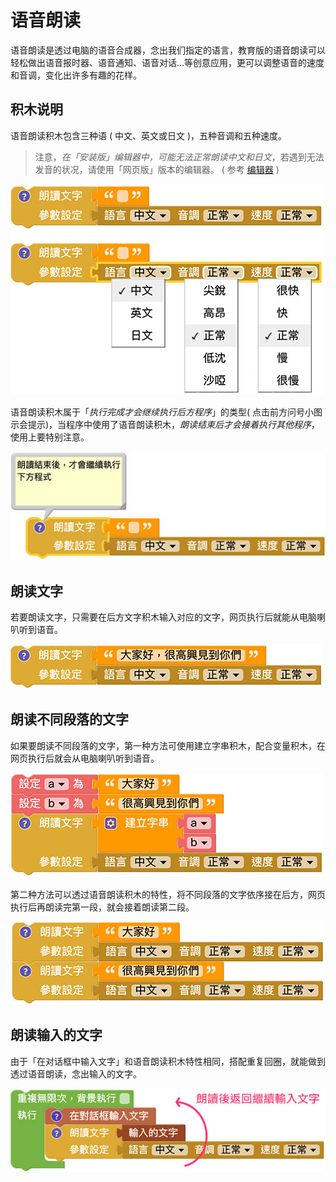 # 语音朗读

语音朗读是透过电脑的语音合成器，念出我们指定的语言，教育版的语音朗读可以轻松做出语音报时器、语音通知、语音对话...等创意应用，更可以调整语音的速度和音调，变化出许多有趣的花样。

## 积木说明

语音朗读积木包含三种语 ( 中文、英文或日文 )，五种音调和五种速度。

> 注意，*在「安装版」编辑器中，可能无法正常朗读中文和日文*，若遇到无法发音的状况，请使用「网页版」版本的编辑器。 ( 参考 [编辑器](../index.html#software) )

![语音朗读](../images/zh-tw/docs/webbit/sound/speak-aloud-01.jpg)

语音朗读积木属于「*执行完成才会继续执行后方程序*」的类型( 点击前方问号小图示会提示)，当程序中使用了语音朗读积木，*朗读结束后才会接着执行其他程序*，使用上要特别注意。

![语音朗读](../images/zh-tw/docs/webbit/sound/speak-aloud-02.jpg)

## 朗读文字

若要朗读文字，只需要在后方文字积木输入对应的文字，网页执行后就能从电脑喇叭听到语音。

![语音朗读](../images/zh-tw/docs/webbit/sound/speak-aloud-03.jpg)

## 朗读不同段落的文字

如果要朗读不同段落的文字，第一种方法可使用建立字串积木，配合变量积木，在网页执行后就会从电脑喇叭听到语音。

![语音朗读](../images/zh-tw/docs/webbit/sound/speak-aloud-04.jpg)

第二种方法可以透过语音朗读积木的特性，将不同段落的文字依序接在后方，网页执行后再朗读完第一段，就会接着朗读第二段。

![语音朗读](../images/zh-tw/docs/webbit/sound/speak-aloud-05.jpg)

## 朗读输入的文字

由于「在对话框中输入文字」和语音朗读积木特性相同，搭配重复回圈，就能做到透过语音朗读，念出输入的文字。

![语音朗读](../images/zh-tw/docs/webbit/sound/speak-aloud-06.jpg)